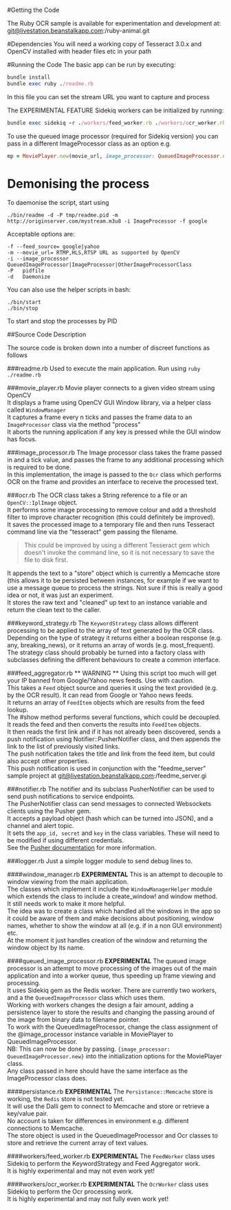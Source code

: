 #Getting the Code

The Ruby OCR sample is available for experimentation and development at:
git@livestation.beanstalkapp.com:/ruby-animal.git

#Dependencies
You will need a working copy of Tesseract 3.0.x and OpenCV installed with header files etc in your path
 
#Running the Code
The basic app can be run by executing:
```ruby
bundle install
bundle exec ruby ./readme.rb
```

In this file you can set the stream URL you want to capture and process

The EXPERIMENTAL FEATURE Sidekiq workers can be initialized by running:
```ruby
bundle exec sidekiq -r ./workers/feed_worker.rb ./workers/ocr_worker.rb
```
To use the queued image processor (required for Sidekiq version) you can pass in a different ImageProcessor class as an option e.g.
```ruby
mp = MoviePlayer.new(movie_url, image_processor: QueuedImageProcessor.new)
```

# Demonising the process
To daemonise the script, start using 

```
./bin/readme -d -P tmp/readme.pid -m http://originserver.com/mystream.m3u8 -i ImageProcessor -f google
```

Acceptable options are:
```
-f --feed_source= google|yahoo
-m --movie_url= RTMP,HLS,RTSP URL as supported by OpenCV
-i --image_processor QueuedImageProcessor|ImageProcessor|OtherImageProcessorClass
-P   pidfile
-d   Daemonize
```

You can also use the helper scripts in bash:
```
./bin/start
./bin/stop
```

To start and stop the processes by PID


##Source Code Description

The source code is broken down into a number of discreet functions as follows

###readme.rb
Used to execute the main application. Run using `ruby ./readme.rb`

###movie_player.rb
Movie player connects to a given video stream using OpenCV  
It displays a frame using OpenCV GUI Window library, via a helper class called `WindowManager`  
It captures a frame every n ticks and passes the frame data to an `ImageProcessor` class via the method "process"  
It aborts the running application if any key is pressed while the GUI window has focus.
  
###image_processor.rb
The Image processor class takes the frame passed in and a tick value, and passes the frame to any additional processing which is required to be done.  
In this implementation, the image is passed to the `Ocr` class which performs OCR on the frame and provides an interface to receive the processed text.

###ocr.rb
The OCR class takes a String reference to a file or an `OpenCV::IplImage` object.  
It performs some image processing to remove colour and add a threshold filter to improve character recognition (this could definitely be improved).  
It saves the processed image to a temporary file and then runs Tesseract command line via the "tesseract" gem passing the filename.  
> This could be improved by using a different Tesseract gem which doesn't invoke the command line, so it is not necessary to save the file to disk first.  

It appends the text to a "store" object which is currently a Memcache store (this allows it to be persisted between instances, for example if we want to use a message queue to process the strings. Not sure if this is really a good idea or not, it was just an experiment.  
It stores the raw text and "cleaned" up  text to an instance variable and return the clean text to the caller.

###keyword_strategy.rb
The `KeywordStrategy` class allows different processing to be applied to the array of text generated by the OCR class.  
Depending on the type of strategy it returns either a boolean response (e.g. any, breaking_news), or it returns an array of words (e.g. most_frequent).  
The strategy class should probably be turned into a factory class with subclasses defining the different behaviours to create a common interface.

###feed_aggregator.rb
** WARNING ** Using this script too much will get your IP banned from Google/Yahoo news feeds. Use with caution.  
This takes a `Feed` object source and queries it using the text provided (e.g. by the OCR result). It can read from Google or Yahoo news feeds.  
It returns an array of `FeedItem` objects which are results from the feed lookup.  
The #show method performs several functions, which could be decoupled.
It reads the feed and then converts the results into `FeedItem` objects.  
It then reads the first link and if it has not already been discovered, sends a push notification using Notifier::PusherNotifier class, and then appends the link to the list of previously visited links.  
The push notification takes the title and link from the feed item, but could also accept other properties.  
This push notification is used in conjunction with the "feedme_server" sample project at git@livestation.beanstalkapp.com:/feedme_server.gi

###notifier.rb
The notifier and its subclass PusherNotifier can be used to send push notifications to service endpoints.  
The PusherNotifier class can send messages to connected Websockets clients using the Pusher gem.  
It accepts a payload object (hash which can be turned into JSON), and a channel and alert topic.  
It sets the `app_id, secret` and `key` in the class variables. These will need to be modified if using different credentials.  
See the [Pusher documentation](http://www.pusher.com/docs) for more information.  

###logger.rb
Just a simple logger module to send debug lines to.

####window_manager.rb **EXPERIMENTAL**
This is an attempt to decouple to window viewing from the main application.  
The classes which implement it include the `WindowManagerHelper` module which extends the class to include a create_window! and window method.  
It still needs work to make it more helpful.  
The idea was to create a class which handled all the windows in the app so it could be aware of them and make decisions about positioning, window names, whether to show the window at all (e.g. if in a non GUI environment) etc.  
At the moment it just handles creation of the window and returning the window object by its name.  

####queued_image_processor.rb **EXPERIMENTAL**
The queued image processor is an attempt to move processing of the images out of the main application and into a worker queue, thus speeding up frame viewing and processing.  
It uses Sidekiq gem as the Redis worker. There are currently two workers, and a the `QueuedImageProcessor` class which uses them.  
Working with workers changes the design a fair amount, adding a persistence layer to store the results and changing the passing around of the image from binary data to filename pointer.  
To work with the QueuedImageProcessor, change the class assignment of the @image_processor instance variable in MoviePlayer to QueuedImageProcessor.  
NB: This can now be done by passing.  `{image_processor: QueuedImageProcessor.new}` into the initialization options for the MoviePlayer class.  
Any class passed in here should have the same interface as the ImageProcessor class does.

####persistance.rb **EXPERIMENTAL**
The `Persistance::Memcache` store is working, the `Redis` store is not tested yet.  
It will use the Dalli gem to connect to Memcache and store or retrieve a key/value pair.  
No account is taken for differences in environment e.g. different connections to Memcache.  
The store object is used in the QueuedImageProcessor and Ocr classes to store and retrieve the current array of text values.  

####workers/feed_worker.rb **EXPERIMENTAL**
The `FeedWorker` class uses Sidekiq to perform the KeywordStrategy and Feed Aggregator work.  
It is highly experimental and may not even work yet!

####workers/ocr_worker.rb **EXPERIMENTAL**
The `OcrWorker` class uses Sidekiq to perform the Ocr processing work.  
It is highly experimental and may not fully even work yet!